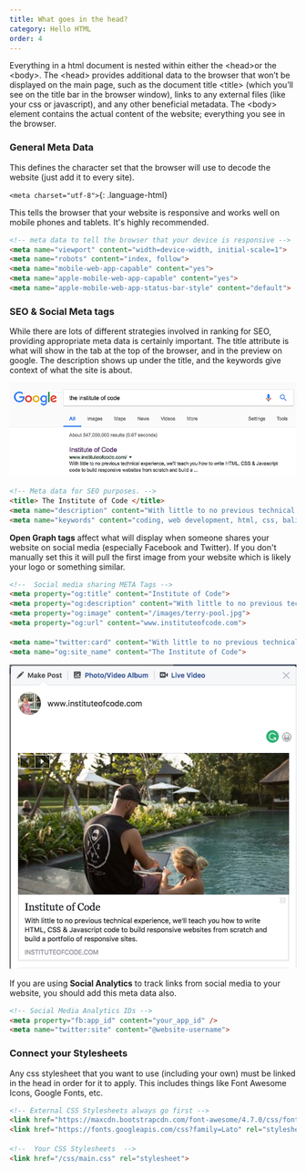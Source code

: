 ```yaml
---
title: What goes in the head?
category: Hello HTML
order: 4
---
```


Everything in a html document is nested within either the &lt;head&gt;or the &lt;body&gt;. The &lt;head&gt; provides additional data to the browser that won’t be displayed on the main page, such as the document title &lt;title&gt; (which you’ll see on the title bar in the browser window), links to any external files (like your css or javascript), and any other beneficial metadata. The &lt;body&gt; element contains the actual content of the website; everything you see in the browser.

### General Meta Data

This defines the character set that the browser will use to decode the website (just add it to every site).&nbsp;

`<meta charset="utf-8">`{: .language-html}

This tells the browser that your website is responsive and works well on mobile phones and tablets. It's highly recommended.&nbsp;

```html
<!-- meta data to tell the browser that your device is responsive -->
<meta name="viewport" content="width=device-width, initial-scale=1">
<meta name="robots" content="index, follow">
<meta name="mobile-web-app-capable" content="yes">
<meta name="apple-mobile-web-app-capable" content="yes">
<meta name="apple-mobile-web-app-status-bar-style" content="default">
```

### SEO & Social Meta tags

While there are lots of different strategies involved in ranking for SEO, providing appropriate meta data is certainly important. The title attribute is what will show in the tab at the top of the browser, and in the preview on google. The description shows up under the title, and the keywords give context of what the site is about.

![](/uploads/versions/screen-shot-2017-11-16-at-3-43-01-pm---x----800-260x---.png)

```html
<!-- Meta data for SEO purposes. -->
<title> The Institute of Code </title>
<meta name="description" content="With little to no previous technical experience, we'll teach you how to write HTML, CSS & Javascript code to build responsive websites from scratch and built a portfolio of live websites">
<meta name="keywords" content="coding, web development, html, css, bali, course">
```

**Open Graph tags** affect what will display when someone shares your website on social media (especially Facebook and Twitter). If you don't manually set this it will pull the first image from your website which is likely your logo or something similar.&nbsp;

```html
<!--  Social media sharing META Tags -->
<meta property="og:title" content="Institute of Code">
<meta property="og:description" content="With little to no previous technical experience, we'll teach you how to write HTML, CSS & Javascript code to build responsive websites from scratch and built a portfolio of responsive sites.">
<meta property="og:image" content="/images/terry-pool.jpg">
<meta property="og:url" content="www.instituteofcode.com">

<meta name="twitter:card" content="With little to no previous technical experience, we'll teach you how to write HTML, CSS & Javascript code to build responsive websites from scratch and built a portfolio of responsive sites.">
<meta name="og:site_name" content="The Institute of Code">
```

![](/uploads/versions/screen-shot-2017-11-16-at-4-11-34-pm---x----1891-2000x---.png)

If you are using **Social Analytics** to track links from social media to your website, you should add this meta data also.&nbsp;

```html
<!-- Social Media Analytics IDs -->
<meta property="fb:app_id" content="your_app_id" />
<meta name="twitter:site" content="@website-username">
```

### Connect your Stylesheets

Any css stylesheet that you want to use (including your own) must be linked in the head in order for it to apply. This includes things like Font Awesome Icons, Google Fonts, etc.

```html
<!-- External CSS Stylesheets always go first -->
<link href="https://maxcdn.bootstrapcdn.com/font-awesome/4.7.0/css/font-awesome.min.css" rel="stylesheet">
<link href="https://fonts.googleapis.com/css?family=Lato" rel="stylesheet">

<!--  Your CSS Stylesheets  -->
<link href="/css/main.css" rel="stylesheet">
```